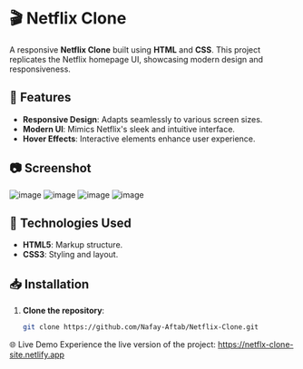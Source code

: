 # 🎬 Netflix Clone

A responsive **Netflix Clone** built using **HTML** and **CSS**. This project replicates the Netflix homepage UI, showcasing modern design and responsiveness.

## 🚀 Features

- **Responsive Design**: Adapts seamlessly to various screen sizes.
- **Modern UI**: Mimics Netflix's sleek and intuitive interface.
- **Hover Effects**: Interactive elements enhance user experience.

## 📷 Screenshot
![image](https://github.com/user-attachments/assets/08664a64-ca2f-4f7f-b46d-34d7736e80a0)
![image](https://github.com/user-attachments/assets/4c52c4a8-3ef3-4b54-8e6b-3a62b1204cb5)
![image](https://github.com/user-attachments/assets/ebecf6c5-8996-40c6-8122-ee35b9ff4128)
![image](https://github.com/user-attachments/assets/7b6a0be8-b323-41d7-aeac-a85d23401de2)







## 🔧 Technologies Used

- **HTML5**: Markup structure.
- **CSS3**: Styling and layout.

## 📥 Installation

1. **Clone the repository**:

   ```sh
   git clone https://github.com/Nafay-Aftab/Netflix-Clone.git
   
🌐 Live Demo
Experience the live version of the project:
https://netflx-clone-site.netlify.app


 
